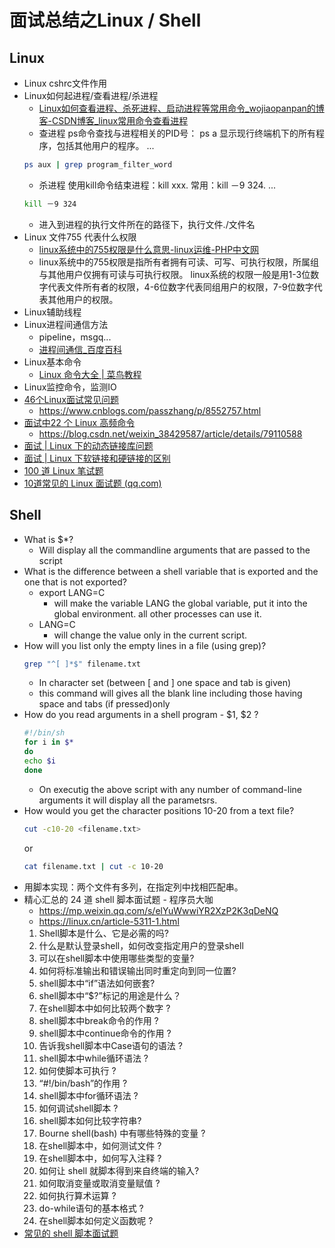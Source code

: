 # 面试总结之Linux / Shell

## Linux

* Linux cshrc文件作用
* Linux如何起进程/查看进程/杀进程
  * [Linux如何查看进程、杀死进程、启动进程等常用命令_wojiaopanpan的博客-CSDN博客_linux常用命令查看进程](https://blog.csdn.net/wojiaopanpan/article/details/7286430)
  * 查进程 ps命令查找与进程相关的PID号： ps a 显示现行终端机下的所有程序，包括其他用户的程序。 ...
  ```sh
  ps aux | grep program_filter_word
  ```
  * 杀进程 使用kill命令结束进程：kill xxx. 常用：kill －9 324. ...
  ```sh
  kill －9 324
  ```
  * 进入到进程的执行文件所在的路径下，执行文件./文件名
* Linux 文件755 代表什么权限
  * [linux系统中的755权限是什么意思-linux运维-PHP中文网](https://www.php.cn/linux-419252.html#:~:text=linux%E7%B3%BB%E7%BB%9F%E4%B8%AD%E7%9A%84755%E6%9D%83%E9%99%90%E6%98%AF%E6%8C%87%E6%89%80%E6%9C%89%E8%80%85,%E4%BB%A3%E8%A1%A8%E5%85%B6%E4%BB%96%E7%94%A8%E6%88%B7%E7%9A%84%E6%9D%83%E9%99%90%E3%80%82)
  * linux系统中的755权限是指所有者拥有可读、可写、可执行权限，所属组与其他用户仅拥有可读与可执行权限。 linux系统的权限一般是用1-3位数字代表文件所有者的权限，4-6位数字代表同组用户的权限，7-9位数字代表其他用户的权限。
* Linux辅助线程
* Linux进程间通信方法
  * pipeline，msgq...
  * [进程间通信_百度百科](http://baike.baidu.com/link?url=tLNXNQvG5Wo6NptnjkflYaUQbdqW5fC3n40Cv4iF4YSX5EzgfJgwIbZnAfpXLVV1QRvP1293Dgo9qRBmSVfME_)
* Linux基本命令
  * [Linux 命令大全 | 菜鸟教程](http://www.runoob.com/linux/linux-command-manual.html)
* Linux监控命令，监测IO
* [46个Linux面试常见问题](https://mp.weixin.qq.com/s/XdCbBmndv4i4C0nkCvHVWQ)
  * https://www.cnblogs.com/passzhang/p/8552757.html
* [面试中22 个 Linux 高频命令](https://mp.weixin.qq.com/s/pFGssuUe9LzeDY1Te8cHNw)
  * https://blog.csdn.net/weixin_38429587/article/details/79110588
* [面试 | Linux 下的动态链接库问题](https://mp.weixin.qq.com/s/eyF14T5bVDA7uZzf3ehenQ)
* [面试 | Linux 下软链接和硬链接的区别](https://mp.weixin.qq.com/s/DiorIQaLWWMzeozZH2jtiQ)
* [100 道 Linux 笔试题](https://mp.weixin.qq.com/s/Y7_zYt2JoxhjTQhTCLBJOA)
* [10道常见的 Linux 面试题 (qq.com)](https://mp.weixin.qq.com/s/d0JiB7-4VUb7S6_7SBhL_Q)

## Shell 

* What is $*?
  * Will display all the commandline arguments that are passed to the script
* What is the difference between a shell variable that is exported and the one that is not exported?
  * export LANG=C
    * will make the variable LANG the global variable, put it into the global environment. all other processes can use it.
  * LANG=C
    * will change the value only in the current script.
* How will you list only the empty lines in a file (using grep)?
  ```sh
  grep "^[ ]*$" filename.txt
  ```
  * In character set (between [ and ] one space and tab is given)
  * this command will gives all the blank line including those having space and tabs (if pressed)only
* How do you read arguments in a shell program - $1, $2 ?
  ```sh
  #!/bin/sh
  for i in $*
  do
  echo $i
  done
  ```
  * On executig the above script with any number of command-line arguments it will display all the parametsrs.
* How would you get the character positions 10-20 from a text file?
  ```sh
  cut -c10-20 <filename.txt>
  ```
  or
  ```sh
  cat filename.txt | cut -c 10-20
  ```
* 用脚本实现：两个文件有多列，在指定列中找相匹配串。
* 精心汇总的 24 道 shell 脚本面试题 - 程序员大咖
  * https://mp.weixin.qq.com/s/elYuWwwiYR2XzP2K3qDeNQ
  * https://linux.cn/article-5311-1.html
  1. Shell脚本是什么、它是必需的吗?
  2. 什么是默认登录shell，如何改变指定用户的登录shell
  3. 可以在shell脚本中使用哪些类型的变量?
  4. 如何将标准输出和错误输出同时重定向到同一位置?
  5. shell脚本中“if”语法如何嵌套?
  6. shell脚本中“$?”标记的用途是什么？
  7. 在shell脚本中如何比较两个数字 ?
  8. shell脚本中break命令的作用 ?
  9. shell脚本中continue命令的作用 ?
  10. 告诉我shell脚本中Case语句的语法 ?
  11. shell脚本中while循环语法 ?
  12. 如何使脚本可执行 ?
  13. “#!/bin/bash”的作用 ?
  14. shell脚本中for循环语法 ?
  15. 如何调试shell脚本 ?
  16. shell脚本如何比较字符串?
  17. Bourne shell(bash) 中有哪些特殊的变量 ?
  18. 在shell脚本中，如何测试文件 ?
  19. 在shell脚本中，如何写入注释 ?
  20. 如何让 shell 就脚本得到来自终端的输入?
  21. 如何取消变量或取消变量赋值 ?
  22. 如何执行算术运算 ?
  23. do-while语句的基本格式 ?
  24. 在shell脚本如何定义函数呢 ?
* [常见的 shell 脚本面试题](https://mp.weixin.qq.com/s/ZHmZiKXe8vGPThQ2-8qhkA)
